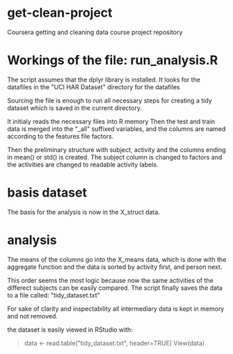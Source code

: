 # get-clean-project
Coursera getting and cleaning data course project repository

# Workings of the file: run_analysis.R

The script assumes that the dplyr library is installed.
It looks for the datafiles in the "UCI HAR Dataset" directory for the datafiles

Sourcing the file is enough to run all necessary steps for creating a tidy dataset which is saved in the current directory.

It initialy reads the necessary files into R memory
Then the test and train data is merged into the "_all" suffixed variables, and the columns are named according to the features file factors.

Then the preliminary structure with subject, activity and the columns ending in mean() or std() is created.
The subject column is changed to factors and the activities are changed to readable activity labels.

# basis dataset
The basis for the analysis is now in the X_struct data.

# analysis
The means of the columns go into the X_means data, which is done with the  aggregate function and the data is sorted by activity first, and person next.

This order seems the most logic because now the same activities of the differect subjects can be easily compared.
The script finally saves the data to a file called: "tidy_dataset.txt" 

For sake of clarity and inspectability all intermediary data is kept in memory and not removed.

the dataset is easily viewed in RStudio with:

> data <- read.table("tidy_dataset.txt", header=TRUE)
> View(data)